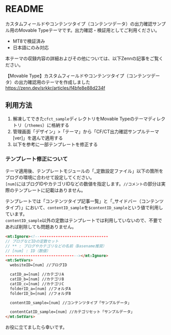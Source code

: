 # README

カスタムフィールドやコンテンツタイプ（コンテンツデータ）の出力確認サンプル用のMovable Typeテーマです。出力確認・検証用としてご利用ください。

- MT8で検証済み
- 日本語にのみ対応

本テーマの収録内容の詳細およびその他については、以下Zennの記事をご覧ください。

【Movable Type】カスタムフィールドやコンテンツタイプ（コンテンツデータ）の出力確認用のテーマを作成しました  
https://zenn.dev/srkkr/articles/f4bfe8e88d234f

## 利用方法

1. 解凍してできた`cfct_sample`ディレクトリをMovable Typeのテーマディレクトリ（`/themes`）に格納する
2. 管理画面「デザイン」>「テーマ」から「CF/CT出力確認サンプルテーマ [ver]」を選んで適用する
3. 以下を参考に一部テンプレートを修正する

### テンプレート修正について

テーマ適用後、テンプレートモジュールの「_定数設定ファイル」以下の箇所をブログの環境に合わせて設定してください。  
`[num]`にはブログIDやカテゴリIDなどの数値を指定します。`//コメント`の部分は実際のテンプレートに記載はありません。

テンプレートでは「コンテンツタイプ記事一覧」と「_サイドバー（コンテンツタイプ）」において、`contentID_sample`を`$contentID_sample`という値で利用しています。  
`contentID_sample`以外の定数はテンプレートでは利用していないので、不要であれば削除しても問題ありません。

```html
<mt:Ignore><!--------------------------------
// ブログなどIDの定数セット
// ** : ブログやカテゴリなどの名前（Basename推奨）
// [num] : ID（数値）
--------------------------------></mt:Ignore>
<mt:SetVars>
  websiteID=[num] //ブログID

  catID_a=[num] //カテゴリA
  catID_b=[num] //カテゴリB
  catID_c=[num] //カテゴリC
  folderID_a=[num] //フォルダA
  folderID_b=[num] //フォルダB

  contentID_sample=[num] //コンテンツタイプ「サンプルデータ」

  contentCatID_sample=[num] //カテゴリセット「サンプルデータ」
</mt:SetVars>
```

お役に立てましたら幸いです。
